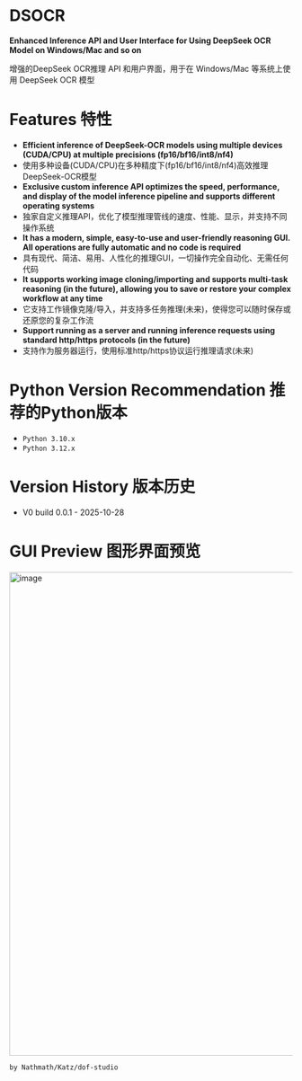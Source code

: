 # DSOCR
**Enhanced Inference API and User Interface for Using DeepSeek OCR Model on Windows/Mac and so on** 

增强的DeepSeek OCR推理 API 和用户界面，用于在 Windows/Mac 等系统上使用 DeepSeek OCR 模型



# Features 特性

* **Efficient inference of DeepSeek-OCR models using multiple devices (CUDA/CPU) at multiple precisions (fp16/bf16/int8/nf4)**
* 使用多种设备(CUDA/CPU)在多种精度下(fp16/bf16/int8/nf4)高效推理DeepSeek-OCR模型
* **Exclusive custom inference API optimizes the speed, performance, and display of the model inference pipeline and supports different operating systems**
* 独家自定义推理API，优化了模型推理管线的速度、性能、显示，并支持不同操作系统
* **It has a modern, simple, easy-to-use and user-friendly reasoning GUI. All operations are fully automatic and no code is required**
* 具有现代、简洁、易用、人性化的推理GUI，一切操作完全自动化、无需任何代码
* **It supports working image cloning/importing and supports multi-task reasoning (in the future), allowing you to save or restore your complex workflow at any time**
* 它支持工作镜像克隆/导入，并支持多任务推理(未来)，使得您可以随时保存或还原您的复杂工作流
* **Support running as a server and running inference requests using standard http/https protocols (in the future)**
* 支持作为服务器运行，使用标准http/https协议运行推理请求(未来)


# Python Version Recommendation 推荐的Python版本

* `Python 3.10.x`
* `Python 3.12.x`



# Version History 版本历史

* V0 build 0.0.1 - 2025-10-28


# GUI Preview 图形界面预览

<img width="1476" height="861" alt="image" src="https://github.com/user-attachments/assets/8a2e1ad7-3658-4e5e-980c-35078791654f" />


`by Nathmath/Katz/dof-studio`
